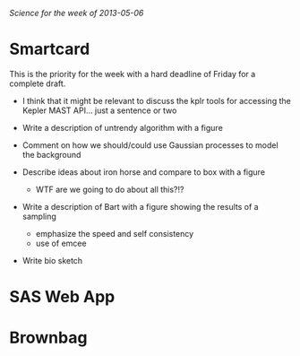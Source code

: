 *Science for the week of 2013-05-06*

Smartcard
=========

This is the priority for the week with a hard deadline of Friday for a complete draft.

* I think that it might be relevant to discuss the kplr tools for accessing the
  Kepler MAST API... just a sentence or two
* Write a description of untrendy algorithm with a figure
* Comment on how we should/could use Gaussian processes to model the background
* Describe ideas about iron horse and compare to box with a figure
    - WTF are we going to do about all this?!?
* Write a description of Bart with a figure showing the results of a sampling
    - emphasize the speed and self consistency
    - use of emcee

* Write bio sketch

SAS Web App
===========

Brownbag
========
